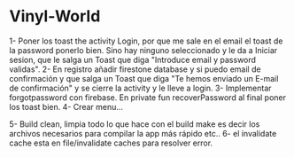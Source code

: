 # Vinyl-World
1- Poner los toast the activity Login, por que me sale en el email el toast de la password ponerlo bien. 
Sino hay ninguno seleccionado y le da a Iniciar sesion, que le salga un Toast que diga "Introduce email y password validas".
2- En registro añadir firestone database y si puedo email de confirmación y que salga un Toast que diga "Te hemos
enviado un E-mail de confirmación" y se cierre la activity y le lleve a login.
3- Implementar forgotpassword con firebase. En private fun recoverPassword al final poner los toast bien.
4- Crear menu...

5- Build clean, limpia todo lo que hace con el build make es decir los archivos necesarios para compilar la app más rápido etc..
6- el invalidate cache esta en file/invalidate caches para resolver error.